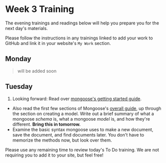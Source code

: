 # Week 3 Training 

The evening trainings and readings below will help you prepare you for the next day's materials. 

Please follow the instructions in any trainings linked to add your work to GitHub and link it in your website's `My Work` section.

## Monday

> will be added soon

## Tuesday

1. Looking forward: Read over [mongoose's getting started guide](http://mongoosejs.com/docs/).
  * Also read the first few sections of Mongoose's [overall guide](http://mongoosejs.com/docs/guide.html), up through the section on creating a model. Write out a brief summary of what a mongoose _schema_ is, what a mongoose _model_ is, and how they're different. **Bring this in tomorrow.**  
  * Examine the basic syntax mongoose uses to make a new document, save the document, and find documents later.  You don't have to memorize the methods now, but look over them. 

Please use any remaining time to review today's To Do training. We are not requiring you to add it to your site, but feel free!

